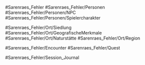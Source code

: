 #Sarenraes_Fehler
#Sarenraes_Fehler/Personen
#Sarenraes_Fehler/Personen/NPC
#Sarenraes_Fehler/Personen/Spielercharakter

#Sarenraes_Fehler/Ort/Siedlung 
#Sarenraes_Fehler/Ort/GeografischeMerkmale 
#Sarenraes_Fehler/Ort/Naturstätte 
#Sarenraes_Fehler/Ort/Region

#Sarenraes_Fehler/Encounter
#Sarenraes_Fehler/Quest 

#Sarenraes_Fehler/Session_Journal 
